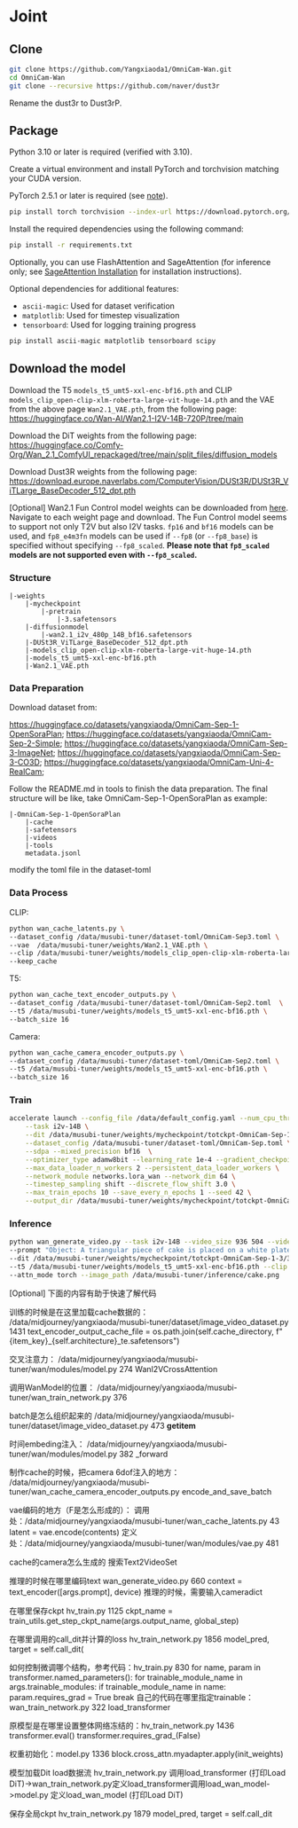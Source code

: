 # Joint

## Clone

```bash
git clone https://github.com/Yangxiaoda1/OmniCam-Wan.git
cd OmniCam-Wan
git clone --recursive https://github.com/naver/dust3r
```
Rename the dust3r to Dust3rP.
## Package

Python 3.10 or later is required (verified with 3.10).

Create a virtual environment and install PyTorch and torchvision matching your CUDA version. 

PyTorch 2.5.1 or later is required (see [note](#PyTorch-version)).

```bash
pip install torch torchvision --index-url https://download.pytorch.org/whl/cu124
```

Install the required dependencies using the following command:

```bash
pip install -r requirements.txt
```

Optionally, you can use FlashAttention and SageAttention (for inference only; see [SageAttention Installation](#sageattention-installation) for installation instructions).

Optional dependencies for additional features:
- `ascii-magic`: Used for dataset verification
- `matplotlib`: Used for timestep visualization
- `tensorboard`: Used for logging training progress

```bash
pip install ascii-magic matplotlib tensorboard scipy
```

## Download the model

Download the T5 `models_t5_umt5-xxl-enc-bf16.pth` and CLIP `models_clip_open-clip-xlm-roberta-large-vit-huge-14.pth` and the VAE from the above page `Wan2.1_VAE.pth`, from the following page: https://huggingface.co/Wan-AI/Wan2.1-I2V-14B-720P/tree/main

Download the DiT weights from the following page: https://huggingface.co/Comfy-Org/Wan_2.1_ComfyUI_repackaged/tree/main/split_files/diffusion_models

Download Dust3R weights from the following page: https://download.europe.naverlabs.com/ComputerVision/DUSt3R/DUSt3R_ViTLarge_BaseDecoder_512_dpt.pth

[Optional] Wan2.1 Fun Control model weights can be downloaded from [here](https://huggingface.co/alibaba-pai/Wan2.1-Fun-14B-Control). Navigate to each weight page and download. The Fun Control model seems to support not only T2V but also I2V tasks. `fp16` and `bf16` models can be used, and `fp8_e4m3fn` models can be used if `--fp8` (or `--fp8_base`) is specified without specifying `--fp8_scaled`. **Please note that `fp8_scaled` models are not supported even with `--fp8_scaled`.**

### Structure

    |-weights
        |-mycheckpoint
            |-pretrain
                |-3.safetensors
        |-diffusionmodel
            |-wan2.1_i2v_480p_14B_bf16.safetensors
        |-DUSt3R_ViTLarge_BaseDecoder_512_dpt.pth
        |-models_clip_open-clip-xlm-roberta-large-vit-huge-14.pth
        |-models_t5_umt5-xxl-enc-bf16.pth
        |-Wan2.1_VAE.pth

### Data Preparation
Download dataset from:

https://huggingface.co/datasets/yangxiaoda/OmniCam-Sep-1-OpenSoraPlan; https://huggingface.co/datasets/yangxiaoda/OmniCam-Sep-2-Simple; https://huggingface.co/datasets/yangxiaoda/OmniCam-Sep-3-ImageNet; https://huggingface.co/datasets/yangxiaoda/OmniCam-Sep-3-CO3D; https://huggingface.co/datasets/yangxiaoda/OmniCam-Uni-4-RealCam;

Follow the README.md in tools to finish the data preparation. The final structure will be like, take OmniCam-Sep-1-OpenSoraPlan as example:

    |-OmniCam-Sep-1-OpenSoraPlan
        |-cache
        |-safetensors
        |-videos
        |-tools
        metadata.jsonl

modify the toml file in the dataset-toml

### Data Process
CLIP:
```bash
python wan_cache_latents.py \
--dataset_config /data/musubi-tuner/dataset-toml/OmniCam-Sep3.toml \
--vae  /data/musubi-tuner/weights/Wan2.1_VAE.pth \
--clip /data/musubi-tuner/weights/models_clip_open-clip-xlm-roberta-large-vit-huge-14.pth \
--keep_cache
```
T5:
```bash
python wan_cache_text_encoder_outputs.py \
--dataset_config /data/musubi-tuner/dataset-toml/OmniCam-Sep2.toml  \
--t5 /data/musubi-tuner/weights/models_t5_umt5-xxl-enc-bf16.pth \
--batch_size 16
```
Camera:
```bash
python wan_cache_camera_encoder_outputs.py \
--dataset_config /data/musubi-tuner/dataset-toml/OmniCam-Sep2.toml \
--t5 /data/musubi-tuner/weights/models_t5_umt5-xxl-enc-bf16.pth \
--batch_size 16
```

### Train

```bash
accelerate launch --config_file /data/default_config.yaml --num_cpu_threads_per_process 1 --mixed_precision bf16 wan_train_network.py \
    --task i2v-14B \
    --dit /data/musubi-tuner/weights/mycheckpoint/totckpt-OmniCam-Sep-1-3/3.safetensors \
    --dataset_config /data/musubi-tuner/dataset-toml/OmniCam-Sep.toml \
    --sdpa --mixed_precision bf16  \
    --optimizer_type adamw8bit --learning_rate 1e-4 --gradient_checkpointing \
    --max_data_loader_n_workers 2 --persistent_data_loader_workers \
    --network_module networks.lora_wan --network_dim 64 \
    --timestep_sampling shift --discrete_flow_shift 3.0 \
    --max_train_epochs 10 --save_every_n_epochs 1 --seed 42 \
    --output_dir /data/musubi-tuner/weights/mycheckpoint/totckpt-OmniCam-Sep-4- --output_name lora
```

### Inference
```bash
python wan_generate_video.py --task i2v-14B --video_size 936 504 --video_length 81 --infer_steps 20 \
--prompt "Object: A triangular piece of cake is placed on a white plate, and the white plate is on a black plate. ; Camera: <starttime>1</starttime> <endtime>2</endtime> <speed>high</speed> <direction>forward</direction> <rotate>stay</rotate> <sep> <starttime>2</starttime> <endtime>3</endtime> <speed>low</speed> <direction>right</direction> <rotate>stay</rotate> <sep> <starttime>3</starttime> <endtime>4</endtime> <speed>high</speed> <direction>leftdown30</direction> <rotate>stay</rotate> <sep>" --save_path /data/musubi-tuner/inference/lora_text/co3d36.mp4 --output_type both \
--dit /data/musubi-tuner/weights/mycheckpoint/totckpt-OmniCam-Sep-1-3/3.safetensors --vae /data/musubi-tuner/weights/Wan2.1_VAE.pth \
--t5 /data/musubi-tuner/weights/models_t5_umt5-xxl-enc-bf16.pth --clip /data/musubi-tuner/weights/models_clip_open-clip-xlm-roberta-large-vit-huge-14.pth \
--attn_mode torch --image_path /data/musubi-tuner/inference/cake.png
```

[Optional] 下面的内容有助于快速了解代码

训练的时候是在这里加载cache数据的：
/data/midjourney/yangxiaoda/musubi-tuner/dataset/image_video_dataset.py 1431
text_encoder_output_cache_file = os.path.join(self.cache_directory, f"{item_key}_{self.architecture}_te.safetensors")

交叉注意力：
/data/midjourney/yangxiaoda/musubi-tuner/wan/modules/model.py 274
WanI2VCrossAttention

调用WanModel的位置：
/data/midjourney/yangxiaoda/musubi-tuner/wan_train_network.py 376

batch是怎么组织起来的
/data/midjourney/yangxiaoda/musubi-tuner/dataset/image_video_dataset.py 473
__getitem__

时间embeding注入：
/data/midjourney/yangxiaoda/musubi-tuner/wan/modules/model.py 382
_forward

制作cache的时候，把camera 6dof注入的地方：
/data/midjourney/yangxiaoda/musubi-tuner/wan_cache_camera_encoder_outputs.py
encode_and_save_batch

vae编码的地方（F是怎么形成的）：
调用处：/data/midjourney/yangxiaoda/musubi-tuner/wan_cache_latents.py 43
latent = vae.encode(contents)
定义处：/data/midjourney/yangxiaoda/musubi-tuner/wan/modules/vae.py 481

cache的camera怎么生成的
搜索Text2VideoSet

推理的时候在哪里编码text wan_generate_video.py 660
context = text_encoder([args.prompt], device)
推理的时候，需要输入cameradict

在哪里保存ckpt hv_train.py 1125
ckpt_name = train_utils.get_step_ckpt_name(args.output_name, global_step)

在哪里调用的call_dit并计算的loss hv_train_network.py 1856
model_pred, target = self.call_dit(

如何控制微调哪个结构，参考代码：hv_train.py 830
for name, param in transformer.named_parameters():
            for trainable_module_name in args.trainable_modules:
                if trainable_module_name in name:
                    param.requires_grad = True
                    break
自己的代码在哪里指定trainable：wan_train_network.py 322
load_transformer

原模型是在哪里设置整体网络冻结的：hv_train_network.py 1436
transformer.eval()
transformer.requires_grad_(False)

权重初始化：model.py 1336
block.cross_attn.myadapter.apply(init_weights)

模型加载Dit load数据流
hv_train_network.py 调用load_transformer (打印Load DiT)->wan_train_network.py定义load_transformer调用load_wan_model->model.py 定义load_wan_model (打印Load DiT)

保存全局ckpt hv_train_network.py 1879
model_pred, target = self.call_dit
